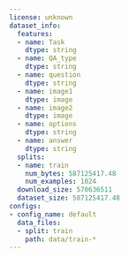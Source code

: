 ```yaml
---
license: unknown
dataset_info:
  features:
  - name: Task
    dtype: string
  - name: QA_type
    dtype: string
  - name: question
    dtype: string
  - name: image1
    dtype: image
  - name: image2
    dtype: image
  - name: options
    dtype: string
  - name: answer
    dtype: string
  splits:
  - name: train
    num_bytes: 587125417.48
    num_examples: 1024
  download_size: 570636511
  dataset_size: 587125417.48
configs:
- config_name: default
  data_files:
  - split: train
    path: data/train-*
---
```

